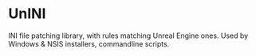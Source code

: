 # UnINI

 INI file patching library, with rules matching Unreal Engine ones. Used by Windows & NSIS installers, commandline scripts.
